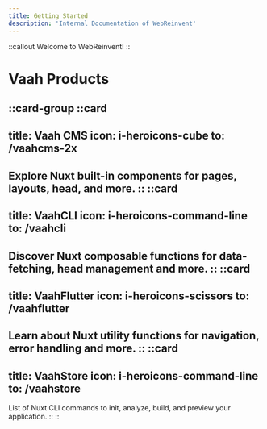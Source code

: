 ```yaml
---
title: Getting Started 
description: 'Internal Documentation of WebReinvent'
---
```



::callout
Welcome to WebReinvent!
::

# Vaah Products
::card-group
::card
---
title: Vaah CMS
icon: i-heroicons-cube
to: /vaahcms-2x
---
Explore Nuxt built-in components for pages, layouts, head, and more.
::
::card
---
title: VaahCLI
icon: i-heroicons-command-line
to: /vaahcli
---
Discover Nuxt composable functions for data-fetching, head management and more.
::
::card
---
title: VaahFlutter
icon: i-heroicons-scissors
to: /vaahflutter
---
Learn about Nuxt utility functions for navigation, error handling and more.
::
::card
---
title: VaahStore
icon: i-heroicons-command-line
to: /vaahstore
---
List of Nuxt CLI commands to init, analyze, build, and preview your application.
::
::

